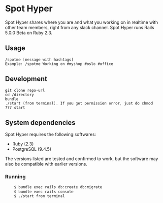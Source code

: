 # Spot Hyper
Spot Hyper shares where you are and what you working on in realtime with other team members, right from any slack channel. Spot Hyper runs Rails 5.0.0 Beta on Ruby 2.3.

## Usage
```
/spotme [message with hashtags]
Example: /spotme Working on #myshop #oslo #office
```

## Development
```
git clone repo-url
cd /directory
bundle
./start (from terminal). If you get permission error, just do chmod 777 start
```

## System dependencies

Spot Hyper requires the following softwares:

* Ruby (2.3)
* PostgreSQL (9.4.5)

The versions listed are tested and confirmed to work, but the software may also be
compatible with earlier versions.

### Running
```bash
	$ bundle exec rails db:create db:migrate
	$ bundle exec rails console
	$ ./start from terminal
```
